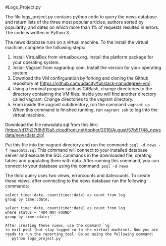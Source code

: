 #Logs_Project.py

The file logs_project.py contains python code to query the news database and return lists of the three most popular articles, authors sorted by popularity, and dates on which more than 1% of requests resulted in errors. The code is written in Python 3.

The news database runs on a virtual machine. To the install the virtual machine, complete the following steps:
1. Install VirtualBox from virtualbox.org. Install the platform package for your operating system. 
2. Install Vagrant from vagrantup.com. Install the version for your operating system. 
3. Download the VM confirguration by forking and cloning the Github repository at  [https://github.com/udacity/fullstack-nanodegree-vm].
4. Using a terminal program such as GitBash, change directories to the directory containing the VM files. Inside you will find another directory called vagrant. Change directories to the vagrant directory.
5. From inside the vagrant subdirectory, run the command `vagrant up`
When this command is finished running, run `vagrant ssh` to log into the virtual machine.

Download the file newsdata.sql from this link: [https://d17h27t6h515a5.cloudfront.net/topher/2016/August/57b5f748_newsdata/newsdata.zip]

Put this file into the vagrant directory and run the command:
```psql -d news -f newsdata.sql```
This command will connect to your installed database server and execute the SQL commands in the downloaded file, creating tables and populating them with data. After running this command, you can connect to your database using the command:
```psql -d news```

The third query uses two views, errorcounts and datecounts. To create these views, after connecting to the news database run the following commands:

```create view datecounts as
select time::date, count(time::date) as count from log
group by time::date;
```

```create view errorcounts as
select time::date, count(time::date) as count from log
where status = '404 NOT FOUND'
group by time::date;```

After creating these views, use the command `\q`
to exit psql (but stay logged in to the virtual machine). Now you are ready to run the reporting tool! Do so using the following command:
```python logs_project.py```


